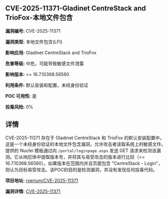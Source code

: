 ## CVE-2025-11371-Gladinet CentreStack and TrioFox-本地文件包含

**漏洞编号:** CVE-2025-11371

**漏洞类型:** 本地文件包含(LFI)

**影响应用:** Gladinet CentreStack and TrioFox

**危害等级:** 中危，可能导致敏感文件泄露

**影响版本:** <= 16.7.10368.56560

**利用条件:** 默认安装和配置，未经身份验证

**POC 可用性:** 是

**投毒风险:** 0%

## 详情

CVE-2025-11371 存在于 Gladinet CentreStack 和 TrioFox 的默认安装配置中。这是一个未经身份验证的本地文件包含漏洞，允许攻击者读取系统上的敏感文件。提供的 Nuclei 模板通过向 `/portal/loginpage.aspx` 发送 GET 请求来检测该漏洞。它从响应体中提取版本号，并将其与易受攻击的版本进行比较（<= 16.7.10368.56560）。如果版本在范围内并且页面包含 "CentreStack - Login"，则认为目标易受攻击。该POC的目的是检测漏洞，并没有发现任何投毒代码。

**项目地址:** [rxerium/CVE-2025-11371](https://github.com/rxerium/CVE-2025-11371)

**漏洞详情:** [CVE-2025-11371](https://nvd.nist.gov/vuln/detail/CVE-2025-11371)